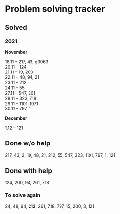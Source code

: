 # Problem solving tracker 

## Solved

### 2021
**November**

18.11 – 217, 43, g3063   
20.11 – 124  
21.11 – 19, 200    
22.11 – 48, 94, 21  
23.11 – 212  
24.11 – 55  
27.11 – 547, 261  
28.11 – 323, 718  
29.11 – 1101, 1971  
30.11 – 797, 1

**December**  

1.12 – 121


## Done w/o help
217, 43, 2, 19, 48, 21, 212, 55, 547, 323, 1101, 797, 1, 121

## Done with help
124, 200, 94, 261, 718

### To solve again
24, 48, 94, **212**, 261, 718, 797, 15, 200, 3, 121

